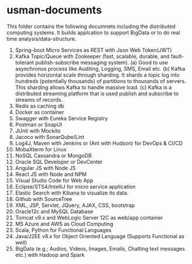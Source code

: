 # usman-documents
This folder contains the following documnets including the distributed computing systems.
It builds applcation to support BigData or to do real time analysis/data-structure.
1. Spring-boot Micro Services as REST with Json Web Token(JWT)
2. Kafka Topic/Queue with Zookeeper (fast, scalable, durable, and fault-tolerant publish-subscribe messaging system). 
  (a) Good to use asynchronus process like Auditing, Logging, SMS, Email etc.
  (b) Kafka provides horizontal scale through sharding. It shards a topic log into hundreds (potentially thousands) of partitions to thousands of servers. This sharding allows Kafka to handle massive load.
  (c) Kafka is a distributed streaming platform that is used publish and subscribe to streams of records.
3. Redis as caching db
4. Docker as container
5. Swagger with Eureka Service Registry
6. Postman or SoapUI
7. JUnit with Mockito
8. Jacoco with SonarQube/Lint
9. Log4J, Maven with Jenkins or (Ant with Hudson) for DevOps & CI/CD
10. MobaXterm for Linux
11. NoSQL Cassandra or MongoDB
12. Oracle SQL Developer or DevCenter
13. Angular JS with Node JS
14. React JS with Node and NPM
15. Visual Studio Code for Web App
16. Eclipse/STS4/IntelliJ for micro service application
17. Elastic Search with Kibana to visualize its data.
18. Github with SourceTree
19. XML, JSP, Servlet, JQuery, AJAX, CSS, bootstrap 
20. Oracle12c and MySQL Database
21. Tomcat v9.x and WebLogic Server 12C as web/app container
22. MS Azure and AWS as Cloud Computing
23. Scala, Python for Functional Languages
24. Java/J2EE v8.x for Object Oriented Language (Supports Functional as well)
25. BigData (e.g.; Audios, Videos, Images, Emails, Chatting text messages etc.) with Hadoop and Spark

